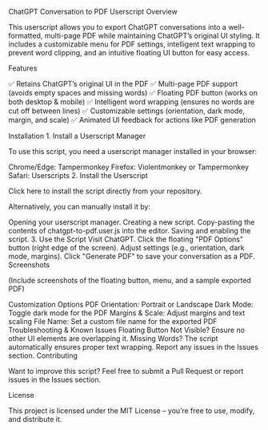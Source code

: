 ChatGPT Conversation to PDF Userscript Overview 

This userscript allows you to export ChatGPT conversations into a well-formatted, multi-page PDF while maintaining ChatGPT’s original UI styling. It includes a customizable menu for PDF settings, intelligent text wrapping to prevent word clipping, and an intuitive floating UI button for easy access.

Features 

✅ Retains ChatGPT’s original UI in the PDF
✅ Multi-page PDF support (avoids empty spaces and missing words)
✅ Floating PDF button (works on both desktop & mobile)
✅ Intelligent word wrapping (ensures no words are cut off between lines)
✅ Customizable settings (orientation, dark mode, margin, and scale)
✅ Animated UI feedback for actions like PDF generation

Installation 1. Install a Userscript Manager 

To use this script, you need a userscript manager installed in your browser:

Chrome/Edge: Tampermonkey Firefox: Violentmonkey or Tampermonkey Safari: Userscripts 2. Install the Userscript 

Click here to install the script directly from your repository.

Alternatively, you can manually install it by:

Opening your userscript manager. Creating a new script. Copy-pasting the contents of chatgpt-to-pdf.user.js into the editor. Saving and enabling the script. 3. Use the Script Visit ChatGPT. Click the floating "PDF Options" button (right edge of the screen). Adjust settings (e.g., orientation, dark mode, margins). Click "Generate PDF" to save your conversation as a PDF. Screenshots 

(Include screenshots of the floating button, menu, and a sample exported PDF)

Customization Options PDF Orientation: Portrait or Landscape Dark Mode: Toggle dark mode for the PDF Margins & Scale: Adjust margins and text scaling File Name: Set a custom file name for the exported PDF Troubleshooting & Known Issues Floating Button Not Visible? Ensure no other UI elements are overlapping it. Missing Words? The script automatically ensures proper text wrapping. Report any issues in the Issues section. Contributing 

Want to improve this script? Feel free to submit a Pull Request or report issues in the Issues section.

License 

This project is licensed under the MIT License – you’re free to use, modify, and distribute it.

